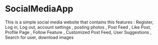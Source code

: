 # SocialMediaApp
This is a simple social media website that contains this features :
Register, Log in, Log out,
 account settings , posting photos 
, Post Feed , Like Post,
  Profile Page , Follow Feature ,
 Customized Post Feed, User Suggestions
, Search for user, download images
